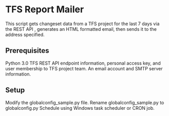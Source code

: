 # TFS Report Mailer
This script gets changeset data from a TFS project for the last 7 days via the REST API , generates an HTML formatted email, then sends it to the address specified.

## Prerequisites
Python 3.0
TFS REST API endpoint information, personal access key, and user membership to TFS project team.
An email account and SMTP server information. 

## Setup
Modify the globalconfig_sample.py file.
Rename globalconfig_sample.py to globalconfig.py
Schedule using Windows task scheduler or CRON job.
